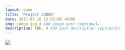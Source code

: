 ```yaml
---
layout: game
title: "Project JUDGE"
date: 2017-07-16 12:55:00 +0300
img: judge.jpg # Add image post (optional)
description: TBD. # Add post description (optional)
---
```

<img src="https://78.media.tumblr.com/6dfcbf9e05d57e3d0e9bb232b30004fa/tumblr_pf27n0jnCn1w050vko1_1280.png" class="center-img">
